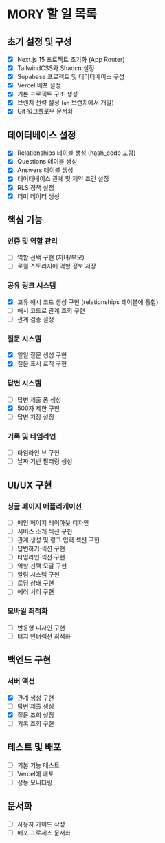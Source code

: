# MORY 할 일 목록

## 초기 설정 및 구성
- [x] Next.js 15 프로젝트 초기화 (App Router)
- [x] TailwindCSS와 Shadcn 설정
- [x] Supabase 프로젝트 및 데이터베이스 구성
- [x] Vercel 배포 설정
- [x] 기본 프로젝트 구조 생성
- [x] 브랜치 전략 설정 (`on` 브랜치에서 개발)
- [x] Git 워크플로우 문서화

## 데이터베이스 설정
- [x] Relationships 테이블 생성 (hash_code 포함)
- [x] Questions 테이블 생성
- [x] Answers 테이블 생성
- [x] 데이터베이스 관계 및 제약 조건 설정
- [x] RLS 정책 설정
- [x] 더미 데이터 생성

## 핵심 기능
### 인증 및 역할 관리
- [ ] 역할 선택 구현 (자녀/부모)
- [ ] 로컬 스토리지에 역할 정보 저장

### 공유 링크 시스템
- [x] 고유 해시 코드 생성 구현 (relationships 테이블에 통합)
- [ ] 해시 코드로 관계 조회 구현
- [ ] 관계 검증 설정

### 질문 시스템
- [x] 일일 질문 생성 구현
- [x] 질문 표시 로직 구현

### 답변 시스템
- [ ] 답변 제출 폼 생성
- [x] 500자 제한 구현
- [ ] 답변 저장 설정

### 기록 및 타임라인
- [ ] 타임라인 뷰 구현
- [ ] 날짜 기반 필터링 생성

## UI/UX 구현
### 싱글 페이지 애플리케이션
- [ ] 메인 페이지 레이아웃 디자인
- [ ] 서비스 소개 섹션 구현
- [ ] 관계 생성 및 링크 입력 섹션 구현
- [ ] 답변하기 섹션 구현
- [ ] 타임라인 섹션 구현
- [ ] 역할 선택 모달 구현
- [ ] 알림 시스템 구현
- [ ] 로딩 상태 구현
- [ ] 에러 처리 구현

### 모바일 최적화
- [ ] 반응형 디자인 구현
- [ ] 터치 인터랙션 최적화

## 백엔드 구현
### 서버 액션
- [x] 관계 생성 구현
- [ ] 답변 제출 생성
- [x] 질문 조회 설정
- [ ] 기록 조회 구현

## 테스트 및 배포
- [ ] 기본 기능 테스트
- [ ] Vercel에 배포
- [ ] 성능 모니터링

## 문서화
- [ ] 사용자 가이드 작성
- [ ] 배포 프로세스 문서화 